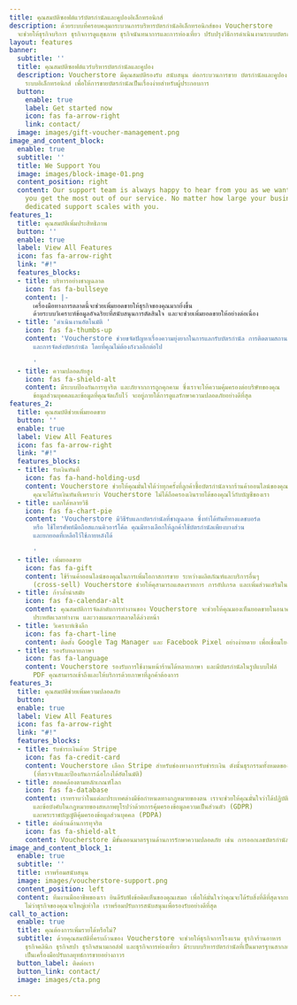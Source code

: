 ```yaml
---
title: คุณสมบัติซอฟต์แวร์บัตรกำนัลและคูปองอิเล็กทรอนิกส์
description: ด้วยระบบที่ครอบคลุมกระบวนการบริหารบัตรกำนัลอิเล็กทรอนิกส์ของ Voucherstore
  จะช่วยให้ธุรกิจบริการ ธุรกิจการดูแสุขภาพ ธุรกิจนันทนาการและการท่องเที่ยว ปรับปรุงวิธีการดำเนินงานระบบบัตรกำนัลให้มียอดขายเพิ่มมากขึ้นกว่าเดิม
layout: features
banner:
  subtitle: ''
  title: คุณสมบัติซอฟต์แวร์บริหารบัตรกำนัลและคูปอง
  description: Voucherstore มีคุณสมบัติรองรับ สนับสนุน ต่อกระบวนการขาย บัตรกำนัลและคูปอง
    ระบบอิเล็กทรอนิกส์ เพื่อให้การขายบัตรกำนัลเป็นเรื่องง่ายสำหรับผู้ประกอบการ
  button:
    enable: true
    label: Get started now
    icon: fas fa-arrow-right
    link: contact/
  image: images/gift-voucher-management.png
image_and_content_block:
  enable: true
  subtitle: ''
  title: We Support You
  image: images/block-image-01.png
  content_position: right
  content: Our support team is always happy to hear from you as we want to ensure
    you get the most out of our service. No matter how large your business is, our
    dedicated support scales with you.
features_1:
  title: คุณสมบัติเพิ่มประสิทธิภาพ
  button: ''
  enable: true
  label: View All Features
  icon: fas fa-arrow-right
  link: "#!"
  features_blocks:
  - title: บริหารอย่างชาญฉลาด
    icon: fas fa-bullseye
    content: |-
      เครื่องมือทางการตลาดนี้จะช่วยเพิ่มยอดขายให้ธุรกิจของคุณมากยิ่งขึ้น
      ด้วยระบบวิเคราะห์ข้อมูลอัจฉริยะที่สนับสนุนการตัดสินใจ และจะช่วยเพิ่มยอดขายให้อย่างต่อเนื่อง
  - title: 'ดำเนินงานอัตโนมัติ '
    icon: fas fa-thumbs-up
    content: 'Voucherstore ช่วยขจัดปัญหาเรื่องความยุ่งยากในการแลกรับบัตรกำนัล การติดตามสถานะบัตรกำนัล
      และการจัดส่งบัตรกำนัล โดยที่คุณไม่ต้องกังวลอีกต่อไป

      '
  - title: ความปลอดภัยสูง
    icon: fas fa-shield-alt
    content: มีระบบป้องกันการทุจริต และภัยจากการถูกคุกคาม ซึ่งเราจะให้ความคุ้มครองต่อบริษัทของคุณ
      ข้อมูลส่วนบุคคลและข้อมูลที่คุณจัดเก็บไว้ จะอยู่ภายใต้การดูแลรักษาความปลอดภัยอย่างดีที่สุด
features_2:
  title: คุณสมบัติช่วยเพิ่มยอดขาย
  button: ''
  enable: true
  label: View All Features
  icon: fas fa-arrow-right
  link: "#!"
  features_blocks:
  - title: รับเงินทันที
    icon: fas fa-hand-holding-usd
    content: Voucherstore ช่วยให้คุณมั่นใจได้ว่าทุกครั้งที่ลูกค้าซื้อบัตรกำนัลจากร้านค้าออนไลน์ของคุณ
      คุณจะได้รับเงินทันทีเพราะว่า Voucherstore ไม่ได้ถือครองเงินรายได้ของคุณไว้กับบัญชีของเรา
  - title: แลกได้หลายวิธี
    icon: fas fa-chart-pie
    content: 'Voucherstore มีวิธีรับแลกบัตรกำนัลที่ชาญฉลาด ซึ่งทำได้ทันทีทางแดชบอร์ด
      หรือ ใช้โทรศัพท์มือถือสแกนคิวอาร์โค้ด คุณมีทางเลือกให้ลูกค้าใช้บัตรกำนัลเพียงบางส่วน
      และยกยอดที่เหลือไว้ใช้ภายหลังได้

      '
  - title: เพิ่มยอดขาย
    icon: fas fa-gift
    content: ใช้ร้านค้าออนไลน์ของคุณในการเพิ่มโอกาสการขาย ระหว่างผลิตภัณฑ์และบริการอื่นๆ
      (cross-sell) Voucherstore ช่วยให้คุสามารถแสดงรายการ การอัปเกรด และเพิ่มส่วนเสริมในรถเข็นได้อย่างเต็มที่
  - title: ก้าวล้ำนำสมัย
    icon: fas fa-calendar-alt
    content: คุณสมบัติการจัดลำดับการทำงานของ Voucherstore จะช่วยให้คุณมองเห็นยอดขายในอนาคต
      ประหยัดเวลาทำงาน และวางแผนการตลาดได้ล่วงหน้า
  - title: วิเคราะห์เชิงลึก
    icon: fas fa-chart-line
    content: ติดตั้ง Google Tag Manager และ Facebook Pixel อย่างง่ายดาย เพื่อเชื่อมโยงข้อมูลวิเคราะห์อีคอมเมิร์ซขั้นสูงให้กับธุรกิจของคุณ
  - title: รองรับหลายภาษา
    icon: fas fa-language
    content: Voucherstore รองรับการใช้งานหน้าร้านได้หลายภาษา และมีบัตรกำนัลในรูปแบบไฟล์
      PDF คุณสามารถเข้าถึงและให้บริการด้วยภาษาที่ลูกค้าต้องการ
features_3:
  title: คุณสมบัติช่วยเพิ่มความปลอดภัย
  button: 
  enable: true
  label: View All Features
  icon: fas fa-arrow-right
  link: "#!"
  features_blocks:
  - title: รับชำระเงินด้วย Stripe
    icon: fas fa-credit-card
    content: Voucherstore เลือก Stripe สำหรับช่องทางการรับชำระเงิน ดังนั้นธุรกรรมทั้งหมดของคุณจะถูกดำเนินการโดยผู้ให้บริการมืออาชีพระดับมาตรฐานสากล
      (ที่ตรวจจับและป้องกันการฉ้อโกงได้อัตโนมัติ)
  - title: สอดคล้องตามหลักเกณฑ์โลก
    icon: fas fa-database
    content: เราทราบว่าในแต่ละประเทศต่างมีข้อกำหนดทางกฎหมายของตน เราจะช่วยให้คุณมั่นใจว่าได้ปฏิบัติตามข้อกำหนด
      และข้อบังคับในกฎหมายของสหภาพยุโรปว่าด้วยการคุ้มครองข้อมูลความเป็นส่วนตัว (GDPR)
      และพระราชบัญญัติคุ้มครองข้อมูลส่วนบุคคล (PDPA)
  - title: ต่อต้านด้านการทุจริต
    icon: fas fa-shield-alt
    content: Voucherstore มีขั้นตอนมาตรฐานด้านการรักษาความปลอดภัย เช่น การออกเลขบัตรกำนัลใหม่เพื่อลดความเสี่ยงจากการทุจริตและผู้กระทำความผิด
image_and_content_block_1:
  enable: true
  subtitle: ''
  title: เราพร้อมสนับสนุน
  image: images/voucherstore-support.png
  content_position: left
  content: ทีมงานมืออาชีพของเรา ยินดีรับฟังข้อคิดเห็นของคุณเสมอ เพื่อให้มั่นใจว่าคุณจะได้รับสิ่งที่ดีที่สุดจากบริการของเรา
    ไม่ว่าธุรกิจของคุณจะใหญ่เท่าใด เราพร้อมปรับการสนับสนุนเพื่อรองรับอย่างดีที่สุด
call_to_action:
  enable: true
  title: คุณต้องการเพิ่มรายได้หรือไม่?
  subtitle: ด้วยคุณสมบัติที่ครบถ้วนของ Voucherstore จะช่วยให้ธุรกิจการโรงแรม ธุรกิจร้านอาหาร
    ธุรกิจคลินิก ธุรกิจสปา ธุรกิจสนามกอล์ฟ และธุรกิจการท่องเที่ยว มีระบบบริหารบัตรกำนัลที่เป็นมาตรฐานสากลและมีความปลอดภัย
    เป็นเครื่องมือปรับกลยุทธ์การขายอย่างถาวร
  button_label: ติดต่อเรา
  button_link: contact/
  image: images/cta.png

---
```

